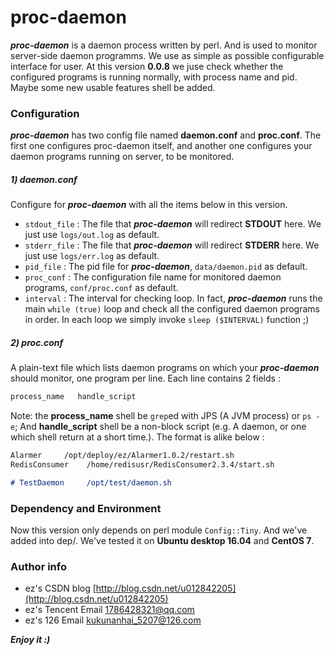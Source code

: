 # proc-daemon

***proc-daemon*** is a daemon process written by perl. And is used to monitor server-side daemon programms. We use as simple as possible configurable interface for user. At this version **0.0.8** we juse check whether the configured programs is running normally, with process name and pid. Maybe some new usable features shell be added.

### Configuration
***proc-daemon*** has two config file named **daemon.conf** and **proc.conf**. The first one configures proc-daemon itself, and another one configures your daemon programs running on server, to be monitored. 

##### 1) daemon.conf
Configure for ***proc-daemon*** with all the items below in this version.
* ```stdout_file``` : The file that ***proc-daemon*** will redirect __STDOUT__ here. We just use `logs/out.log` as default.
* ```stderr_file``` : The file that ***proc-daemon*** will redirect __STDERR__ here. We just use `logs/err.log` as default.
* ```pid_file``` : The pid file for ***proc-daemon***, `data/daemon.pid` as default.
* ```proc_conf``` : The configuration file name for monitored daemon programs, `conf/proc.conf` as default.
* ```interval``` : The interval for checking loop. In fact, ***proc-daemon*** runs the main ``while (true)`` loop and check all the configured daemon programs in order. In each loop we simply invoke ``sleep ($INTERVAL)`` function ;)

##### 2) proc.conf
A plain-text file which lists daemon programs on which your ***proc-daemon*** should monitor, one program per line. Each line contains 2 fields :
```markdown
process_name   handle_script
```
Note: the __process_name__ shell be `grep`ed with JPS (A JVM process) or `ps -e`; And __handle_script__ shell be a non-block script (e.g. A daemon, or one which shell return at a short time.). The format is alike below :
```markdown
Alarmer     /opt/deploy/ez/Alarmer1.0.2/restart.sh
RedisConsumer    /home/redisusr/RedisConsumer2.3.4/start.sh

# TestDaemon     /opt/test/daemon.sh
```
### Dependency and Environment
Now this version only depends on perl module `Config::Tiny`. And we've added into dep/. 
We've tested it on **Ubuntu desktop 16.04** and **CentOS 7**.

### Author info
* ez's CSDN blog [http://blog.csdn.net/u012842205](http://blog.csdn.net/u012842205)
* ez's Tencent Email [1786428321@qq.com](mailto://1786428321@qq.com)
* ez's 126 Email [kukunanhai_5207@126.com](mailto://kukunanhai_5207@126.com)

***Enjoy it :)***

